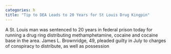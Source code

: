 ```yaml
---
categories: h
title: "Tip to DEA Leads to 20 Years for St Louis Drug Kingpin"
---
```


      
      

      
       
 A St. Louis man was sentenced to 20 years in federal prison today for running a drug ring distributing methamphetamine, cocaine and cocaine base in the area. James L. Brownridge, 49, pleaded guilty in July to charges of conspiracy to distribute, as well as possession 